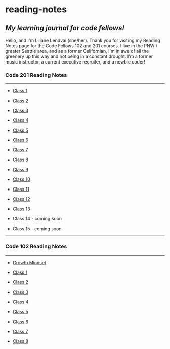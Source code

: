 # **reading-notes**

## *My learning journal for code fellows!*

Hello, and I'm Liliane Lendvai (she/her). Thank you for visiting my Reading Notes page for the Code Fellows 102 and 201 courses. I live in the PNW / greater Seattle area, and as a former Californian, I'm in awe of all the greenery up this way and not being in a constant drought. I'm a former music instructor, a current executive recruiter, and a newbie coder!

### **Code 201 Reading Notes**

---

- [Class 1](class-01.md)

- [Class 2](class-02.md)

- [Class 3](class-03.md)

- [Class 4](class-04.md)

- [Class 5](class-05.md)

- [Class 6](class-06.md)

- [Class 7](class-07.md)

- [Class 8](class-08.md)

- [Class 9](class-09.md)

- [Class 10](class-10.md)

- [Class 11](class-11.md)

- [Class 12](class-12.md)

- [Class 13](class-13.md)

- Class 14 - coming soon

- Class 15 - coming soon

---

### **Code 102 Reading Notes**

---

- [Growth Mindset](growthmindset.md)

- [Class 1](class1.md)

- [Class 2](class2.md)

- [Class 3](class3.md)

- [Class 4](class4.md)

- [Class 5](class5.md)

- [Class 6](class6.md)

- [Class 7](class7.md)

- [Class 8](class8.md)
